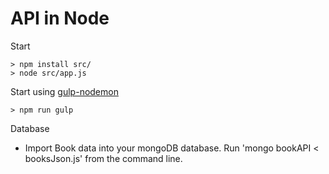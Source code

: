 API in Node
===========
Start

    > npm install src/
    > node src/app.js

Start using [gulp-nodemon](https://github.com/remy/nodemon)

    > npm run gulp 

Database

 - Import Book data into your mongoDB database. Run 'mongo bookAPI < booksJson.js' from the command line.

